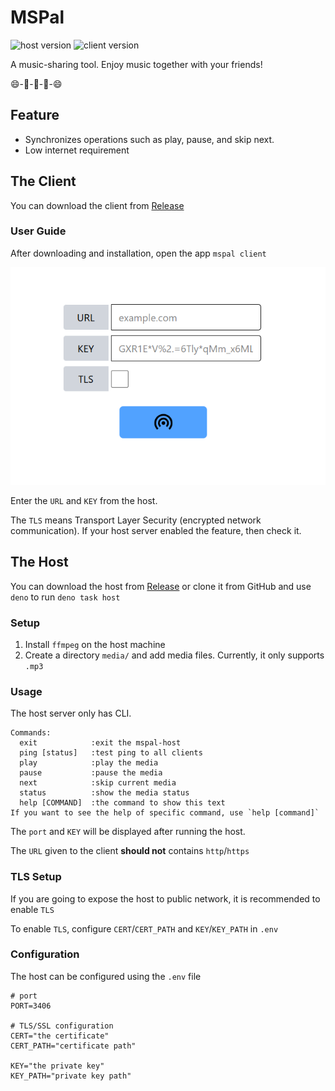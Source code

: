 # MSPal
![host version](https://img.shields.io/badge/dynamic/json?url=https%3A%2F%2Fraw.githubusercontent.com%2Frevival0728%2Fmspal%2Frefs%2Fheads%2Fmaster%2Fhost%2Fdeno.json&query=version&prefix=v&style=for-the-badge&label=host%20version)
![client version](https://img.shields.io/badge/dynamic/json?url=https%3A%2F%2Fraw.githubusercontent.com%2Frevival0728%2Fmspal%2Frefs%2Fheads%2Fmaster%2Fclient%2Fpackage.json&query=version&prefix=v&style=for-the-badge&label=client%20version)



A music-sharing tool. Enjoy music together with your friends!

😄-🎵-🎵-🎵-😄

## Feature
- Synchronizes operations such as play, pause, and skip next.
- Low internet requirement

## The Client
You can download the client from [Release](https://github.com/revival0728/mspal/releases)

### User Guide
After downloading and installation, open the app `mspal client`

![connect-ui](./assets/connect.png)

Enter the `URL` and `KEY` from the host.

The `TLS` means Transport Layer Security (encrypted network communication). If your host server enabled the feature, then check it.


## The Host
You can download the host from [Release](https://github.com/revival0728/mspal/releases) or clone it from GitHub and use `deno` to run `deno task host`

### Setup
1. Install `ffmpeg` on the host machine
2. Create a directory `media/` and add media files. Currently, it only supports `.mp3`

### Usage
The host server only has CLI.

```
Commands:
  exit            :exit the mspal-host
  ping [status]   :test ping to all clients
  play            :play the media
  pause           :pause the media
  next            :skip current media
  status          :show the media status
  help [COMMAND]  :the command to show this text
If you want to see the help of specific command, use `help [command]`
```

The `port` and `KEY` will be displayed after running the host.

The `URL` given to the client **should not** contains `http`/`https`

### TLS Setup
If you are going to expose the host to public network, it is recommended to enable `TLS`

To enable `TLS`, configure `CERT`/`CERT_PATH` and `KEY`/`KEY_PATH` in `.env`

### Configuration
The host can be configured using the `.env` file
```env
# port
PORT=3406

# TLS/SSL configuration
CERT="the certificate"
CERT_PATH="certificate path"

KEY="the private key"
KEY_PATH="private key path"
```
